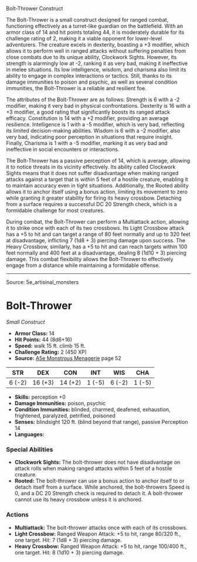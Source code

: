 <MonsterName/>Bolt-Thrower</MonsterName>
<CreatureType/>Construct</CreatureType>

<summary>The Bolt-Thrower is a small construct designed for ranged combat, functioning effectively as a turret-like guardian on the battlefield. With an armor class of 14 and hit points totaling 44, it is moderately durable for its challenge rating of 2, making it a viable opponent for lower-level adventurers. The creature excels in dexterity, boasting a +3 modifier, which allows it to perform well in ranged attacks without suffering penalties from close combats due to its unique ability, Clockwork Sights. However, its strength is alarmingly low at -2, ranking it as very bad, making it ineffective in melee situations. Its low intelligence, wisdom, and charisma also limit its ability to engage in complex interactions or tactics. Still, thanks to its damage immunities to poison and psychic, as well as several condition immunities, the Bolt-Thrower is a reliable and resilient foe.</summary>

<detail>

The attributes of the Bolt-Thrower are as follows: Strength is 6 with a -2 modifier, making it very bad in physical confrontations. Dexterity is 16 with a +3 modifier, a good rating that significantly boosts its ranged attack efficacy. Constitution is 14 with a +2 modifier, providing an average resilience. Intelligence is 1 with a -5 modifier, which is very bad, reflecting its limited decision-making abilities. Wisdom is 6 with a -2 modifier, also very bad, indicating poor perception in situations that require insight. Finally, Charisma is 1 with a -5 modifier, marking it as very bad and ineffective in social encounters or interactions.

The Bolt-Thrower has a passive perception of 14, which is average, allowing it to notice threats in its vicinity effectively. Its ability called Clockwork Sights means that it does not suffer disadvantage when making ranged attacks against a target that is within 5 feet of a hostile creature, enabling it to maintain accuracy even in tight situations. Additionally, the Rooted ability allows it to anchor itself using a bonus action, limiting its movement to zero while granting it greater stability for firing its heavy crossbow. Detaching from a surface requires a successful DC 20 Strength check, which is a formidable challenge for most creatures.

During combat, the Bolt-Thrower can perform a Multiattack action, allowing it to strike once with each of its two crossbows. Its Light Crossbow attack has a +5 to hit and can target a range of 80 feet normally and up to 320 feet at disadvantage, inflicting 7 (1d8 + 3) piercing damage upon success. The Heavy Crossbow, similarly, has a +5 to hit and can reach targets within 100 feet normally and 400 feet at a disadvantage, dealing 8 (1d10 + 3) piercing damage. This combat flexibility allows the Bolt-Thrower to effectively engage from a distance while maintaining a formidable offense.</detail>



---

Source: 5e_artisinal_monsters

# Bolt-Thrower

*Small* *Construct*

- **Armor Class:** 14
- **Hit Points:** 44 (8d6+16)
- **Speed:** walk 15 ft. climb 15 ft.
- **Challenge Rating:** 2 (450 XP)
- **Source:** [A5e Monstrous Menagerie](https://enpublishingrpg.com/products/level-up-monstrous-menagerie-a5e) page 52

| STR | DEX | CON | INT | WIS | CHA |
| --- | --- | --- | --- | --- | --- |
| 6 (-2) | 16 (+3) | 14 (+2) | 1 (-5) | 6 (-2) | 1 (-5) |

- **Skills:** perception +0
- **Damage Immunities:** poison, psychic
- **Condition Immunities:** blinded, charmed, deafened, exhaustion, frightened, paralyzed, petrified, poisoned
- **Senses:** blindsight 120 ft. (blind beyond that range), passive Perception 14
- **Languages:** 

### Special Abilities

- **Clockwork Sights:** The bolt-thrower does not have disadvantage on attack rolls when making ranged attacks within 5 feet of a hostile creature.
- **Rooted:** The bolt-thrower can use a bonus action to anchor itself to or detach itself from a surface. While anchored, the bolt-throwers Speed is 0, and a DC 20 Strength check is required to detach it. A bolt-thrower cannot use its heavy crossbow unless it is anchored.

### Actions

- **Multiattack:** The bolt-thrower attacks once with each of its crossbows.
- **Light Crossbow:** Ranged Weapon Attack: +5 to hit, range 80/320 ft., one target. Hit: 7 (1d8 + 3) piercing damage.
- **Heavy Crossbow:** Ranged Weapon Attack: +5 to hit, range 100/400 ft., one target. Hit: 8 (1d10 + 3) piercing damage.




